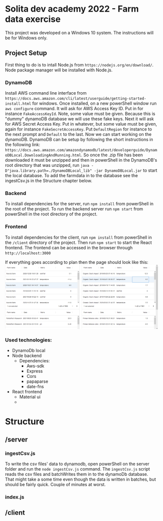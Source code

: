 # Solita dev academy 2022 -  Farm data exercise

This project was developed on a Windows 10 system. The instructions will be for Windows only.

## Project Setup

First thing to do is to intall Node.js from `https://nodejs.org/en/download/`. Node package manager will be installed with Node.js.

### DynamoDB
Install AWS command line interface from `https://docs.aws.amazon.com/cli/latest/userguide/getting-started-install.html` for windows. Once installed, on a new powerShell window run `aws configure` command. It will ask for AWS Access Key ID. Put in for instance `FakeAccessKeyId`. Note, some value must be given. Because this is "dummy" dynamoDB database we will use these fake keys. Next it will ask for AWS Secret Access Key. Put in whatever, but some value must be given, again for instance `FakeSecretAccessKey`. Put `DefaultRegion` for instance to the next prompt and `Default` to the last.
Now we can start working on the dynamoDB.
DynamoDB can be setup by following the short instructions in the following link: `https://docs.aws.amazon.com/amazondynamodb/latest/developerguide/DynamoDBLocal.DownloadingAndRunning.html`.
So once the .zip file has been downloaded it must be unzipped and then in powerShell in the DynamoDB's root directory that was unzipped, run `java -D"java.library.path=./DynamoDBLocal_lib" -jar DynamoDBLocal.jar` to start the local database.
To add the farmdata in to the database see the ingestCsv.js in the Structure chapter below.

### Backend
To install dependencies for the server, run `npm install` from powerShell in the root of the project. To run the backend server run `npm start` from powerShell in the root directory of the project.

### Frontend
To install dependencies for the client, run `npm install` from powerShell in the `/client` directory of the project. Then run `npm start` to start the React frontend.
The frontend can be accessed in the browser through `http://localhost:3000`

If everything goes according to plan then the page should look like this:
![Should look like this](shouldLookLikethis.png?raw=true)

### Used technologies:

- DynamoDb local 
- Node backend
    - Dependencies:
        - Aws-sdk
        - Express
        - Cors
        - papaparse
        - date-fns
- React frontend
    - Material ui
    - 

# Structure

## /server

### ingestCsv.js
To write the csv files' data to dynamodb, open powerShell on the server folder and run the `node ingestCsv.js` command. The `ingestCsv.js` script reads the csv files and batchWrites them in to the dynamoDb database.
That might take a some time even though the data is written in batches, but should be fairly quick. Couple of minutes at worst.

### index.js

## /client

### 